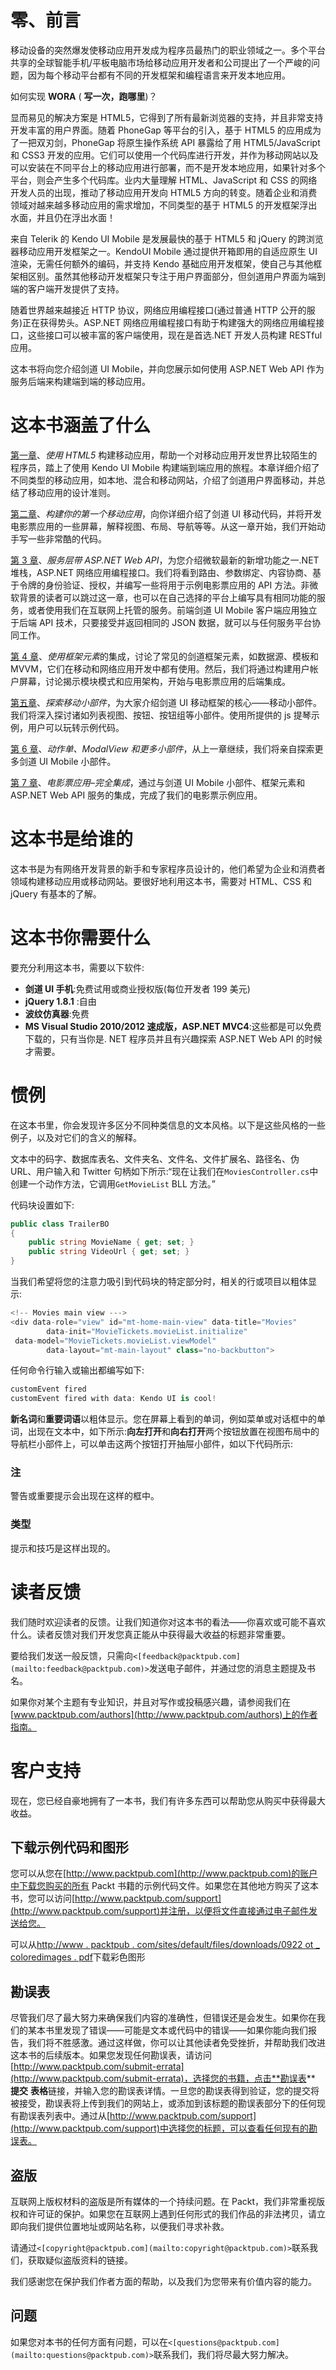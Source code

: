 # 零、前言

移动设备的突然爆发使移动应用开发成为程序员最热门的职业领域之一。多个平台共享的全球智能手机/平板电脑市场给移动应用开发者和公司提出了一个严峻的问题，因为每个移动平台都有不同的开发框架和编程语言来开发本地应用。

如何实现 **WORA** ( **写一次，跑哪里**)？

显而易见的解决方案是 HTML5，它得到了所有最新浏览器的支持，并且非常支持开发丰富的用户界面。随着 PhoneGap 等平台的引入，基于 HTML5 的应用成为了一把双刃剑，PhoneGap 将原生操作系统 API 暴露给了用 HTML5/JavaScript 和 CSS3 开发的应用。它们可以使用一个代码库进行开发，并作为移动网站以及可以安装在不同平台上的移动应用进行部署，而不是开发本地应用，如果针对多个平台，则会产生多个代码库。业内大量理解 HTML、JavaScript 和 CSS 的网络开发人员的出现，推动了移动应用开发向 HTML5 方向的转变。随着企业和消费领域对越来越多移动应用的需求增加，不同类型的基于 HTML5 的开发框架浮出水面，并且仍在浮出水面！

来自 Telerik 的 Kendo UI Mobile 是发展最快的基于 HTML5 和 jQuery 的跨浏览器移动应用开发框架之一。KendoUI Mobile 通过提供开箱即用的自适应原生 UI 渲染，无需任何额外的编码，并支持 Kendo 基础应用开发框架，使自己与其他框架相区别。虽然其他移动开发框架只专注于用户界面部分，但剑道用户界面为端到端的客户端开发提供了支持。

随着世界越来越接近 HTTP 协议，网络应用编程接口(通过普通 HTTP 公开的服务)正在获得势头。ASP.NET 网络应用编程接口有助于构建强大的网络应用编程接口，这些接口可以被丰富的客户端使用，现在是首选.NET 开发人员构建 RESTful 应用。

这本书将向您介绍剑道 UI Mobile，并向您展示如何使用 ASP.NET Web API 作为服务后端来构建端到端的移动应用。

# 这本书涵盖了什么

[第一章](1.html "Chapter 1. Building a Mobile Application Using HTML5")、*使用 HTML5* 构建移动应用，帮助一个对移动应用开发世界比较陌生的程序员，踏上了使用 Kendo UI Mobile 构建端到端应用的旅程。本章详细介绍了不同类型的移动应用，如本地、混合和移动网站，介绍了剑道用户界面移动，并总结了移动应用的设计准则。

[第二章](2.html "Chapter 2. Building Your First Mobile Application")、*构建你的第一个移动应用*，向你详细介绍了剑道 UI 移动代码，并将开发电影票应用的一些屏幕，解释视图、布局、导航等等。从这一章开始，我们开始动手写一些非常酷的代码。

[第 3 章](3.html "Chapter 3. Service Layer with ASP.NET Web API")、*服务层带 ASP.NET Web API*，为您介绍微软最新的新增功能之一.NET 堆栈，ASP.NET 网络应用编程接口。我们将看到路由、参数绑定、内容协商、基于令牌的身份验证、授权，并编写一些将用于示例电影票应用的 API 方法。非微软背景的读者可以跳过这一章，也可以在自己选择的平台上编写具有相同功能的服务，或者使用我们在互联网上托管的服务。前端剑道 UI Mobile 客户端应用独立于后端 API 技术，只要接受并返回相同的 JSON 数据，就可以与任何服务平台协同工作。

[第 4 章](4.html "Chapter 4. Integration Using Framework Elements")、*使用框架元素*的集成，讨论了常见的剑道框架元素，如数据源、模板和 MVVM，它们在移动和网络应用开发中都有使用。然后，我们将通过构建用户帐户屏幕，讨论揭示模块模式和应用架构，开始与电影票应用的后端集成。

[第五章](5.html "Chapter 5. Exploring Mobile Widgets")、*探索移动小部件*，为大家介绍剑道 UI 移动框架的核心——移动小部件。我们将深入探讨诸如列表视图、按钮、按钮组等小部件。使用所提供的 js 提琴示例，用户可以玩转示例代码。

[第 6 章](6.html "Chapter 6. ActionSheet, ModalView, and More Widgets")、*动作单、ModalView 和更多小部件*，从上一章继续，我们将亲自探索更多剑道 UI Mobile 小部件。

[第 7 章](7.html "Chapter 7. Movie Tickets Application – Complete Integration")、*电影票应用–完全集成*，通过与剑道 UI Mobile 小部件、框架元素和 ASP.NET Web API 服务的集成，完成了我们的电影票示例应用。

# 这本书是给谁的

这本书是为有网络开发背景的新手和专家程序员设计的，他们希望为企业和消费者领域构建移动应用或移动网站。要很好地利用这本书，需要对 HTML、CSS 和 jQuery 有基本的了解。

# 这本书你需要什么

要充分利用这本书，需要以下软件:

*   **剑道 UI 手机**:免费试用或商业授权版(每位开发者 199 美元)
*   **jQuery 1.8.1** :自由
*   **波纹仿真器**:免费
*   **MS Visual Studio 2010/2012 速成版，ASP.NET MVC4**:这些都是可以免费下载的，只有当你是. NET 程序员并且有兴趣探索 ASP.NET Web API 的时候才需要。

# 惯例

在这本书里，你会发现许多区分不同种类信息的文本风格。以下是这些风格的一些例子，以及对它们的含义的解释。

文本中的码字、数据库表名、文件夹名、文件名、文件扩展名、路径名、伪 URL、用户输入和 Twitter 句柄如下所示:“现在让我们在`MoviesController.cs`中创建一个动作方法，它调用`GetMovieList` BLL 方法。”

代码块设置如下:

```cs
public class TrailerBO
{
    public string MovieName { get; set; }
    public string VideoUrl { get; set; }
}
```

当我们希望将您的注意力吸引到代码块的特定部分时，相关的行或项目以粗体显示:

```cs
<!-- Movies main view --->
<div data-role="view" id="mt-home-main-view" data-title="Movies"
        data-init="MovieTickets.movieList.initialize"
 data-model="MovieTickets.movieList.viewModel"
        data-layout="mt-main-layout" class="no-backbutton">
```

任何命令行输入或输出都编写如下:

```cs
customEvent fired
customEvent fired with data: Kendo UI is cool!

```

**新名词**和**重要词语**以粗体显示。您在屏幕上看到的单词，例如菜单或对话框中的单词，出现在文本中，如下所示:**向左打开**和**向右打开**两个按钮放置在视图布局中的导航栏小部件上，可以单击这两个按钮打开抽屉小部件，如以下代码所示:

### 注

警告或重要提示会出现在这样的框中。

### 类型

提示和技巧是这样出现的。

# 读者反馈

我们随时欢迎读者的反馈。让我们知道你对这本书的看法——你喜欢或可能不喜欢什么。读者反馈对我们开发您真正能从中获得最大收益的标题非常重要。

要给我们发送一般反馈，只需向`<[feedback@packtpub.com](mailto:feedback@packtpub.com)>`发送电子邮件，并通过您的消息主题提及书名。

如果你对某个主题有专业知识，并且对写作或投稿感兴趣，请参阅我们在[www.packtpub.com/authors](http://www.packtpub.com/authors)上的作者指南。

# 客户支持

现在，您已经自豪地拥有了一本书，我们有许多东西可以帮助您从购买中获得最大收益。

## 下载示例代码和图形

您可以从您在[http://www.packtpub.com](http://www.packtpub.com)的账户中下载您购买的所有 Packt 书籍的示例代码文件。如果您在其他地方购买了这本书，您可以访问[http://www.packtpub.com/support](http://www.packtpub.com/support)并注册，以便将文件直接通过电子邮件发送给您。

可以从[http://www . packtpub . com/sites/default/files/downloads/0922 ot _ coloredimages . pdf](http://www.packtpub.com/sites/default/files/downloads/0922OT_ColoredImages.pdf)下载彩色图形

## 勘误表

尽管我们尽了最大努力来确保我们内容的准确性，但错误还是会发生。如果你在我们的某本书里发现了错误——可能是文本或代码中的错误——如果你能向我们报告，我们将不胜感激。通过这样做，你可以让其他读者免受挫折，并帮助我们改进这本书的后续版本。如果您发现任何勘误表，请访问[http://www.packtpub.com/submit-errata](http://www.packtpub.com/submit-errata)，选择您的书籍，点击**勘误表** **提交** **表格**链接，并输入您的勘误表详情。一旦您的勘误表得到验证，您的提交将被接受，勘误表将上传到我们的网站上，或添加到该标题的勘误表部分下的任何现有勘误表列表中。通过从[http://www.packtpub.com/support](http://www.packtpub.com/support)中选择您的标题，可以查看任何现有的勘误表。

## 盗版

互联网上版权材料的盗版是所有媒体的一个持续问题。在 Packt，我们非常重视版权和许可证的保护。如果您在互联网上遇到任何形式的我们作品的非法拷贝，请立即向我们提供位置地址或网站名称，以便我们寻求补救。

请通过`<[copyright@packtpub.com](mailto:copyright@packtpub.com)>`联系我们，获取疑似盗版资料的链接。

我们感谢您在保护我们作者方面的帮助，以及我们为您带来有价值内容的能力。

## 问题

如果您对本书的任何方面有问题，可以在`<[questions@packtpub.com](mailto:questions@packtpub.com)>`联系我们，我们将尽最大努力解决。